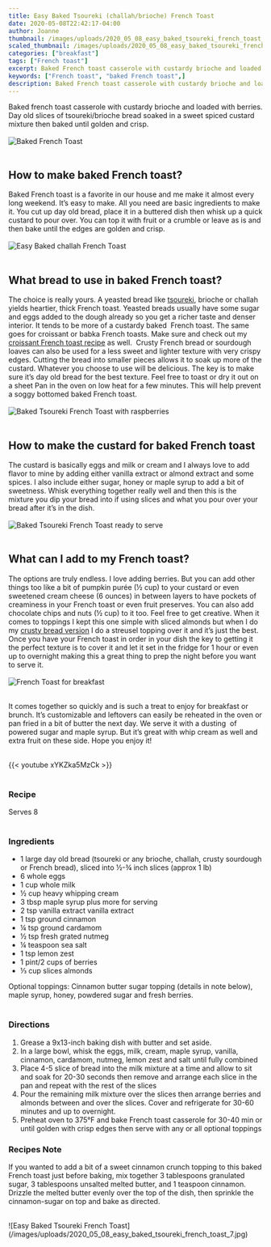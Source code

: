 ```yaml
---
title: Easy Baked Tsoureki (challah/brioche) French Toast
date: 2020-05-08T22:42:17-04:00
author: Joanne
thumbnail: /images/uploads/2020_05_08_easy_baked_tsoureki_french_toast_1.jpg
scaled_thumbnail: /images/uploads/2020_05_08_easy_baked_tsoureki_french_toast_0.jpg
categories: ["breakfast"]
tags: ["French toast"]
excerpt: Baked French toast casserole with custardy brioche and loaded with berries 
keywords: ["French toast", "baked French toast",]
description: Baked French toast casserole with custardy brioche and loaded with berries 
---
```


Baked french toast casserole with custardy brioche and loaded with berries. Day old slices of tsoureki/brioche bread soaked in a sweet spiced custard mixture then baked until golden and crisp. 
</br>
</br>
![Baked French Toast](/images/uploads/2020_05_08_easy_baked_tsoureki_french_toast_2.jpg)
</br>
</br>

## How to make baked French toast?
Baked French toast is a favorite in our house and me make it almost every long weekend. It’s easy to make. All you need are basic ingredients to make it. You cut up day old bread, place it in a buttered dish then whisk up a quick custard to pour over. You can top it with fruit or a crumble or leave as is and then bake until the edges are golden and crisp. 
</br>
</br>
![Easy Baked challah French Toast](/images/uploads/2020_05_08_easy_baked_tsoureki_french_toast_3.jpg)
</br>
</br>

## What bread to use in baked French toast? 
The choice is really yours. A yeasted bread like [tsoureki](https://www.oliveandmango.com/tsoureki-greekstyle-sweet-brioche-bread-sweet-mahlab-bread/), brioche or challah yields heartier, thick French toast. Yeasted breads usually have some sugar and eggs added to the dough already so you get a richer taste and denser interior. It tends to be more of a custardy baked  French toast. The same goes for croissant or babka French toasts. Make sure and check out my [croissant French toast recipe](https://www.oliveandmango.com/croissant-baked-french-toast-with-strawberries-and-cream-cheese/) as well.  Crusty French bread or sourdough loaves can also be used for a less sweet and lighter texture with very crispy edges. Cutting the bread into smaller pieces allows it to soak up more of the custard. Whatever you choose to use will be delicious. The key is to make sure it’s day old bread for the best texture. Feel free to toast or dry it out on a sheet Pan in the oven on low heat for a few minutes. This will help prevent a soggy bottomed baked French toast. 
</br>
</br>
![Baked Tsoureki French Toast with raspberries](/images/uploads/2020_05_08_easy_baked_tsoureki_french_toast_4.jpg)
</br>
</br>

## How to make the custard for baked French toast
The custard is basically eggs and milk or cream and I always love to add flavor to mine by adding either vanilla extract or almond extract and some spices. I also include either sugar, honey or maple syrup to add a bit of sweetness. Whisk everything together really well and then this is the mixture you dip your bread into if using slices and what you pour over your bread after it’s in the dish. 
</br>
</br>
![Baked Tsoureki French Toast ready to serve](/images/uploads/2020_05_08_easy_baked_tsoureki_french_toast_5.jpg)
</br>
</br>

## What can I add to my French toast? 
The options are truly endless. I love adding berries. But you can add other things too like a bit of pumpkin purée (&frac12; cup) to your custard or even sweetened cream cheese (6 ounces) in between layers to have pockets of creaminess in your French toast or even fruit preserves. You can also add chocolate chips and nuts (&frac12; cup) to it too. Feel free to get creative. When it comes to toppings I kept this one simple with sliced almonds but when I do my [crusty bread version](https://www.oliveandmango.com/baked-blueberry-french-toast/) I do a streusel topping over it and it’s just the best. Once you have your French toast in order in your dish the key to getting it the perfect texture is to cover it and let it set in the fridge for 1 hour or even up to overnight making this a great thing to prep the night before you want to serve it.  
</br>
</br>
![French Toast for breakfast](/images/uploads/2020_05_08_easy_baked_tsoureki_french_toast_6.jpg)
</br>
</br>

It comes together so quickly and is such a treat to enjoy for breakfast or brunch. It’s customizable and leftovers can easily be reheated in the oven or pan fried in a bit of butter the next day. We serve it with a dusting  of powered sugar and maple syrup. But it’s great with whip cream as well and extra fruit on these side. Hope you enjoy it!
</br>
</br>

{{< youtube xYKZka5MzCk >}}
</br>
</br>

### Recipe
Serves 8
</br>
</br>

### Ingredients 

* <span itemprop="ingredients">1 large day old bread (tsoureki or any brioche, challah, crusty sourdough or French bread), sliced into &frac12;-&frac34; inch </span>slices (approx 1 lb) 
* <span itemprop="ingredients">6 whole eggs</span>
* <span itemprop="ingredients">1 cup whole milk</span>
* <span itemprop="ingredients">&frac12; cup heavy whipping cream</span>
* <span itemprop="ingredients">3 tbsp maple syrup plus more for serving </span>
* <span itemprop="ingredients">2 tsp vanilla extract vanilla extract</span>
* <span itemprop="ingredients">1 tsp ground cinnamon</span>
* <span itemprop="ingredients">&frac14; tsp ground cardamom</span>
* <span itemprop="ingredients">&frac12; tsp fresh grated nutmeg</span>
* <span itemprop="ingredients">&frac14; teaspoon sea salt</span>
* <span itemprop="ingredients">1 tsp lemon zest </span>
* <span itemprop="ingredients">1 pint/2 cups of berries </span>
* <span itemprop="ingredients">&frac13; cup slices almonds </span>

Optional toppings: Cinnamon butter sugar topping (details in note below), maple syrup, honey, powdered sugar and fresh berries. 
</br>
</br>

### Directions

1. Grease a 9x13-inch baking dish with butter and set aside.
1. In a large bowl, whisk the eggs, milk, cream, maple syrup, vanilla, cinnamon, cardamom, nutmeg, lemon zest and salt until fully combined 
1. Place 4-5 slice of bread into the milk mixture at a time and allow to sit and soak for 20-30 seconds then remove and arrange each slice in the pan and repeat with the rest of the slices 
1. Pour the remaining milk mixture over the slices then arrange berries and almonds between and over the slices. Cover and refrigerate for 30-60 minutes and up to overnight. 
1. Preheat oven to 375°F and bake French toast casserole for 30-40 min or until golden with crisp edges then serve with any or all optional toppings 

### Recipes Note
If you wanted to add a bit of a sweet cinnamon crunch topping to this baked French toast just before baking, mix together 3 tablespoons granulated sugar, 3 tablespoons unsalted melted butter, and 1 teaspoon cinnamon. Drizzle the melted butter evenly over the top of the dish, then sprinkle the cinnamon-sugar on top and bake as directed.

</br>
![Easy Baked Tsoureki French Toast](/images/uploads/2020_05_08_easy_baked_tsoureki_french_toast_7.jpg)